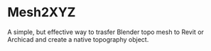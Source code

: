 # Mesh2XYZ

A simple, but effective way to trasfer Blender topo mesh to Revit or Archicad and create a native topography object.
